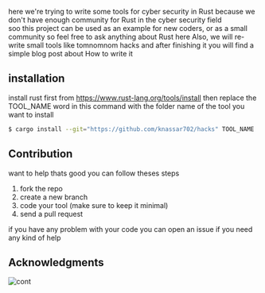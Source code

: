 here we're trying to write some tools for cyber security in Rust because we don't have enough community for Rust in the cyber security field\
soo this project can be used as an example for new coders, or as a small community so feel free to ask anything about Rust here Also, we will re-write small tools like tomnomnom hacks and after finishing it you will find a simple blog post about How to write it



## installation
install rust first from https://www.rust-lang.org/tools/install
then replace the TOOL_NAME word in this command with the folder name of the tool you want to install
```bash
$ cargo install --git="https://github.com/knassar702/hacks" TOOL_NAME
```



## Contribution

want to help
thats good you can follow theses steps

1. fork the repo
2. create a new branch
3. code your tool (make sure to keep it minimal)
4. send a pull request

if you have any problem with your code you can open an issue if you need any kind of help


## Acknowledgments
![cont](https://raw.githubusercontent.com/knassar702/hacks/master/CONTRIBUTORS.svg)

